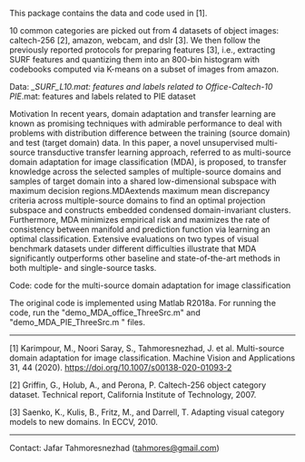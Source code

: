 This package contains the data and code used in [1]. 

10 common categories are picked out from 4 datasets of object images: 
caltech-256 [2], amazon, webcam, and dslr [3]. We then follow the 
previously reported protocols for preparing features [3], i.e., extracting 
SURF features and quantizing them into an 800-bin histogram with codebooks 
computed via K-means on a subset of images from amazon. 

Data:
*_SURF_L10.mat:    features and labels related to Office-Caltech-10
PIE*.mat: features and labels related to PIE dataset

Motivation
In recent years, domain adaptation and transfer learning are known as promising techniques with admirable performance to deal with problems with distribution difference between the training (source domain) and test (target domain) data. In this paper, a novel unsupervised multi-source transductive transfer learning approach, referred to as multi-source domain adaptation for image classification (MDA), is proposed, to transfer knowledge across the selected samples of multiple-source domains and samples of target domain into a shared low-dimensional subspace with maximum decision regions.MDAextends maximum mean discrepancy criteria across multiple-source domains to find an optimal projection subspace and constructs embedded condensed domain-invariant clusters. Furthermore, MDA minimizes empirical risk and maximizes the rate of consistency between manifold and prediction function via learning an optimal classification. Extensive evaluations on two types of visual benchmark datasets under different difficulties illustrate that MDA significantly outperforms other baseline and state-of-the-art methods in both multiple- and single-source tasks.

Code: code for the multi-source domain adaptation for image classification

The original code is implemented using Matlab R2018a. For running the code, run the "demo_MDA_office_ThreeSrc.m" and "demo_MDA_PIE_ThreeSrc.m " files.
            

------------
[1] Karimpour, M., Noori Saray, S., Tahmoresnezhad, J. et al. Multi-source domain adaptation for image classification. Machine Vision and Applications 31, 44 (2020). https://doi.org/10.1007/s00138-020-01093-2

[2] Griffin, G., Holub, A., and Perona, P. Caltech-256 object category dataset. Technical report, California Institute of Technology, 2007.

[3] Saenko, K., Kulis, B., Fritz, M., and Darrell, T. Adapting visual category models to new domains. In ECCV, 2010.
		
-----------
Contact: Jafar Tahmoresnezhad (tahmores@gmail.com)
